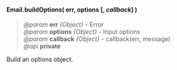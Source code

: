 #### Email.buildOptions( err, options [, _callback_] ) 
> *@param* **err** _{Object}_  - Error  
> *@param* **options** _{Object}_  - Input options  
> *@param* **callback** _{Object}_  - callback(err, message)   
> *@api* **private**  

Build an options object.

<div class="code-header addGitHubLink" data-file="lib/email.js#L379-L535"> &nbsp;</div><pre class=" language-javascript hideCode api"></pre> 
